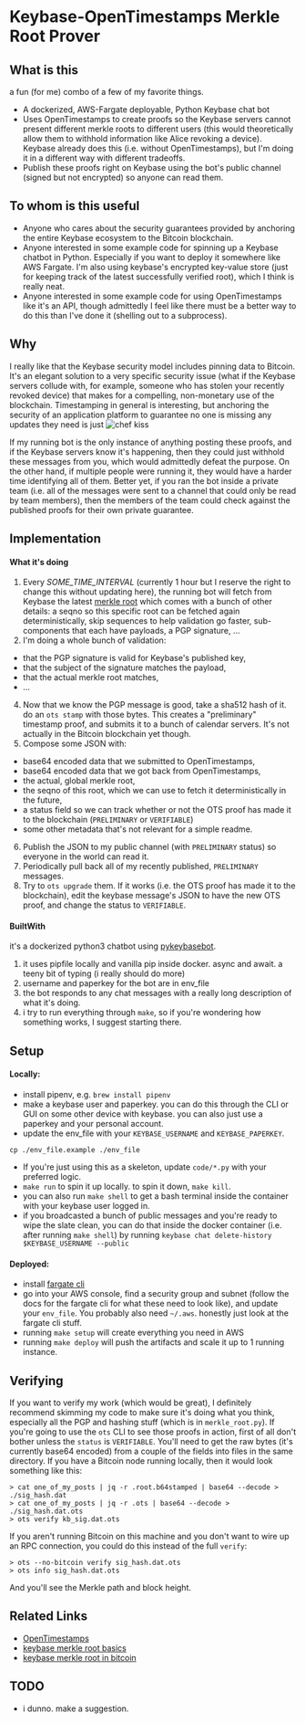 
# Keybase-OpenTimestamps Merkle Root Prover

## What is this
a fun (for me) combo of a few of my favorite things.
* A dockerized, AWS-Fargate deployable, Python Keybase chat bot
* Uses OpenTimestamps to create proofs so the Keybase servers cannot present different merkle roots to different users (this would theoretically allow them to withhold information like Alice revoking a device). Keybase already does this (i.e. without OpenTimestamps), but I'm doing it in a different way with different tradeoffs.
* Publish these proofs right on Keybase using the bot's public channel (signed but not encrypted) so anyone can read them. 


## To whom is this useful
* Anyone who cares about the security guarantees provided by anchoring the entire Keybase ecosystem to the Bitcoin blockchain.
* Anyone interested in some example code for spinning up a Keybase chatbot in Python. Especially if you want to deploy it somewhere like AWS Fargate. I'm also using keybase's encrypted key-value store (just for keeping track of the latest successfully verified root), which I think is really neat. 
* Anyone interested in some example code for using OpenTimestamps like it's an API, though admittedly I feel like there must be a better way to do this than I've done it (shelling out to a subprocess). 


## Why
I really like that the Keybase security model includes pinning data to Bitcoin. It's an elegant solution to a very specific security issue (what if the Keybase servers collude with, for example, someone who has stolen your recently revoked device) that makes for a compelling, non-monetary use of the blockchain. Timestamping in general is interesting, but anchoring the security of an application platform to guarantee no one is missing any updates they need is just 
![chef kiss](https://is1-ssl.mzstatic.com/image/thumb/Purple128/v4/81/08/9e/81089ec4-c468-ace0-02bb-01c65e753c89/source/512x512bb.jpg)


If my running bot is the only instance of anything posting these proofs, and if the Keybase servers know it's happening, then they could just withhold these messages from you, which would admittedly defeat the purpose. On the other hand, if multiple people were running it, they would have a harder time identifying all of them. Better yet, if you ran the bot inside a private team (i.e. all of the messages were sent to a channel that could only be read by team members), then the members of the team could check against the published proofs for their own private guarantee. 


## Implementation
#### What it's doing
1. Every *SOME_TIME_INTERVAL* (currently 1 hour but I reserve the right to change this without updating here), the running bot will fetch from Keybase the latest [merkle root](https://keybase.io/_/api/1.0/merkle/root.json) which comes with a bunch of other details: a seqno so this specific root can be fetched again deterministically, skip sequences to help validation go faster, sub-components that each have payloads, a PGP signature, ...
2. I'm doing a whole bunch of validation: 
  * that the PGP signature is valid for Keybase's published key, 
  * that the subject of the signature matches the payload, 
  * that the actual merkle root matches, 
  * ... 
4. Now that we know the PGP message is good, take a sha512 hash of it. do an `ots stamp` with those bytes. This creates a "preliminary" timestamp proof, and submits it to a bunch of calendar servers. It's not actually in the Bitcoin blockchain yet though. 
5. Compose some JSON with: 
  * base64 encoded data that we submitted to OpenTimestamps, 
  * base64 encoded data that we got back from OpenTimestamps, 
  * the actual, global merkle root, 
  * the seqno of this root, which we can use to fetch it deterministically in the future, 
  * a status field so we can track whether or not the OTS proof has made it to the blockchain (`PRELIMINARY` or `VERIFIABLE`)
  * some other metadata that's not relevant for a simple readme. 
6. Publish the JSON to my public channel (with `PRELIMINARY` status) so everyone in the world can read it.
7. Periodically pull back all of my recently published, `PRELIMINARY` messages.
8. Try to `ots upgrade` them. If it works (i.e. the OTS proof has made it to the blockchain), edit the keybase message's JSON to have the new OTS proof, and change the status to `VERIFIABLE`.

#### BuiltWith
it's a dockerized python3 chatbot using [pykeybasebot](https://github.com/keybase/pykeybasebot). 
1. it uses pipfile locally and vanilla pip inside docker. async and await. a teeny bit of typing (i really should do more)
2. username and paperkey for the bot are in env_file
3. the bot responds to any chat messages with a really long description of what it's doing.
4. i try to run everything through `make`, so if you're wondering how something works, I suggest starting there.


## Setup
#### Locally:
* install pipenv, e.g. `brew install pipenv`
* make a keybase user and paperkey. you can do this through the CLI or GUI on some other device with keybase. you can also just use a paperkey and your personal account.
* update the env_file with your `KEYBASE_USERNAME` and `KEYBASE_PAPERKEY`.
```
cp ./env_file.example ./env_file
```
* If you're just using this as a skeleton, update `code/*.py` with your preferred logic.
* `make run` to spin it up locally. to spin it down, `make kill`.
* you can also run `make shell` to get a bash terminal inside the container with your keybase user logged in.
* if you broadcasted a bunch of public messages and you're ready to wipe the slate clean, you can do that inside the docker container (i.e. after running `make shell`) by running `keybase chat delete-history $KEYBASE_USERNAME --public`

#### Deployed:
* install [fargate cli](https://somanymachines.com/fargate/)
* go into your AWS console, find a security group and subnet (follow the docs for the fargate cli for what these need to look like), and update your `env_file`. You probably also need `~/.aws`. honestly just look at the fargate cli stuff. 
* running `make setup` will create everything you need in AWS
* running `make deploy` will push the artifacts and scale it up to 1 running instance.


## Verifying
If you want to verify my work (which would be great), I definitely recommend skimming my code to make sure it's doing what you think, especially all the PGP and hashing stuff (which is in `merkle_root.py`).
If you're going to use the `ots` CLI to see those proofs in action, first of all don't bother unless the `status` is `VERIFIABLE`. You'll need to get the raw bytes (it's currently base64 encoded) from a couple of the fields into files in the same directory. If you have a Bitcoin node running locally, then it would look something like this:
```
> cat one_of_my_posts | jq -r .root.b64stamped | base64 --decode > ./sig_hash.dat
> cat one_of_my_posts | jq -r .ots | base64 --decode > ./sig_hash.dat.ots
> ots verify kb_sig.dat.ots
```
If you aren't running Bitcoin on this machine and you don't want to wire up an RPC connection, you could do this instead of the full `verify`:
```
> ots --no-bitcoin verify sig_hash.dat.ots
> ots info sig_hash.dat.ots
```
And you'll see the Merkle path and block height.


## Related Links
* [OpenTimestamps](https://github.com/opentimestamps/opentimestamps-client/blob/master/README.md)
* [keybase merkle root basics](https://keybase.io/docs/server_security/our_merkle_key)
* [keybase merkle root in bitcoin](https://keybase.io/docs/server_security/merkle_root_in_bitcoin_blockchain)


## TODO
* i dunno. make a suggestion.
